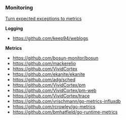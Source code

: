 ### Monitoring

[Turn expected exceptions to metrics](http://yellerapp.com/posts/2015-06-01-getting-to-exception-zero.html)

**Logging**

- https://github.com/keep94/weblogs

**Metrics**

- https://github.com/bosun-monitor/bosun
- https://github.com/mackerelio
- https://github.com/VividCortex
- https://github.com/ekanite/ekanite
- https://github.com/adg/sched
- https://github.com/VividCortex/pm
- https://github.com/VividCortex/pm-web
- https://github.com/VividCortex/trace
- https://github.com/vrischmann/go-metrics-influxdb
- https://github.com/rcrowley/go-metrics
- https://github.com/bmhatfield/go-runtime-metrics
